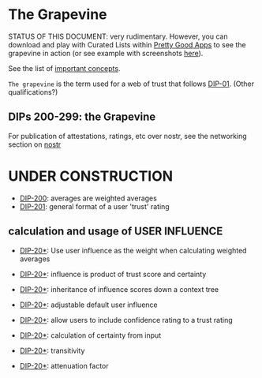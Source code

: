 The Grapevine
=====

STATUS OF THIS DOCUMENT: very rudimentary. However, you can download and play with Curated Lists within [Pretty Good Apps](https://github.com/wds4/pretty-good) to see the grapevine in action (or see example with screenshots [here](https://github.com/wds4/pretty-good/blob/main/appDescriptions/curatedLists/exampleListCuration.md)).

See the list of [important concepts](importantConcepts.md).

`The grapevine` is the term used for a web of trust that follows [DIP-01](../coreProtocol/01.md). (Other qualifications?)

## DIPs 200-299: the Grapevine

For publication of attestations, ratings, etc over nostr, see the networking section on [nostr](https://github.com/wds4/DCoSL/tree/main/dips/networking/nostr)


# UNDER CONSTRUCTION
- [DIP-200](200.md): averages are weighted averages 
- [DIP-201](201.md): general format of a user 'trust' rating

## calculation and usage of USER INFLUENCE

- [DIP-20*](20*.md): Use user influence as the weight when calculating weighted averages

- [DIP-20*](20*.md): influence is product of trust score and certainty

- [DIP-20*](20*.md): inheritance of influence scores down a context tree

- [DIP-20*](20*.md): adjustable default user influence

- [DIP-20*](20*.md): allow users to include confidence rating to a trust rating

- [DIP-20*](20*.md): calculation of certainty from input

- [DIP-20*](20*.md): transitivity 

- [DIP-20*](20*.md): attenuation factor 


